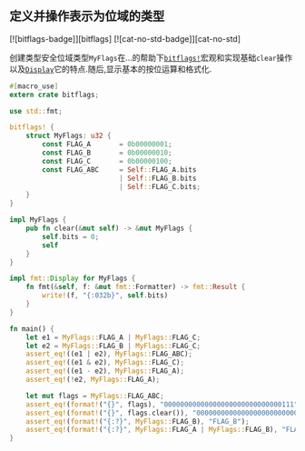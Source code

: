 
## 定义并操作表示为位域的类型

[![bitflags-badge]][bitflags] [![cat-no-std-badge]][cat-no-std]

创建类型安全位域类型`MyFlags`在...的帮助下[`bitflags!`]宏观和实现基础`clear`操作以及[`Display`]它的特点.随后,显示基本的按位运算和格式化.

```rust
#[macro_use]
extern crate bitflags;

use std::fmt;

bitflags! {
    struct MyFlags: u32 {
        const FLAG_A       = 0b00000001;
        const FLAG_B       = 0b00000010;
        const FLAG_C       = 0b00000100;
        const FLAG_ABC     = Self::FLAG_A.bits
                           | Self::FLAG_B.bits
                           | Self::FLAG_C.bits;
    }
}

impl MyFlags {
    pub fn clear(&mut self) -> &mut MyFlags {
        self.bits = 0;  
        self
    }
}

impl fmt::Display for MyFlags {
    fn fmt(&self, f: &mut fmt::Formatter) -> fmt::Result {
        write!(f, "{:032b}", self.bits)
    }
}

fn main() {
    let e1 = MyFlags::FLAG_A | MyFlags::FLAG_C;
    let e2 = MyFlags::FLAG_B | MyFlags::FLAG_C;
    assert_eq!((e1 | e2), MyFlags::FLAG_ABC);   
    assert_eq!((e1 & e2), MyFlags::FLAG_C);    
    assert_eq!((e1 - e2), MyFlags::FLAG_A);    
    assert_eq!(!e2, MyFlags::FLAG_A);           

    let mut flags = MyFlags::FLAG_ABC;
    assert_eq!(format!("{}", flags), "00000000000000000000000000000111");
    assert_eq!(format!("{}", flags.clear()), "00000000000000000000000000000000");
    assert_eq!(format!("{:?}", MyFlags::FLAG_B), "FLAG_B");
    assert_eq!(format!("{:?}", MyFlags::FLAG_A | MyFlags::FLAG_B), "FLAG_A | FLAG_B");
}
```

[`bitflags!`]: https://docs.rs/bitflags/*/bitflags/macro.bitflags.html

[`display`]: https://doc.rust-lang.org/std/fmt/trait.Display.html
